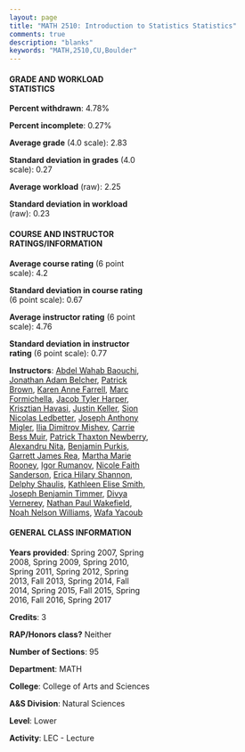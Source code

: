 ```yaml
---
layout: page
title: "MATH 2510: Introduction to Statistics Statistics"
comments: true
description: "blanks"
keywords: "MATH,2510,CU,Boulder"
---
```

<head>
<script src="https://ajax.googleapis.com/ajax/libs/jquery/2.1.3/jquery.min.js"></script>
<script src="https://dl.dropboxusercontent.com/s/pc42nxpaw1ea4o9/highcharts.js?dl=0"></script>
<!-- <script src="../assets/js/highcharts.js"></script> -->
<style type="text/css">@font-face {
	font-family: "Bebas Neue";
	src: url(https://www.filehosting.org/file/details/544349/BebasNeue Regular.otf) format("opentype");
	}
	h1.Bebas { 
		font-family: "Bebas Neue", Verdana, Tahoma;
	}
</style>
</head>
<body>
	<div id="container" style="float: right; width: 45%; height: 88%; margin-left: 2.5%; margin-right: 2.5%;"></div>
	<script language="JavaScript">
		$(document).ready(function() {
		var chart = {type: 'column'};
		var title = {text: 'Grade Distribution'};
		var xAxis = {categories: ['A','B','C','D','F'],crosshair: true};
		var yAxis = {min: 0,title: {text: 'Percentage'}};
		var tooltip = {headerFormat: '<center><b><span style="font-size:20px">{point.key}</span></b></center>',
		               pointFormat: '<td style="padding:0"><b>{point.y:.1f}%</b></td>',
		               footerFormat: '</table>',shared: true,useHTML: true};
		var plotOptions = {column: {pointPadding: 0.0,borderWidth: 0}};  
		var credits = {enabled: false};var series= [{name: 'Percent',data: [30.63,38.52,20.59,6.08,4.18,]}];
		var json = {};
		json.chart = chart;
		json.title = title;
		json.tooltip = tooltip;
		json.xAxis = xAxis;
		json.yAxis = yAxis;  
		json.series = series;
		json.plotOptions = plotOptions;  
		json.credits = credits;
		$('#container').highcharts(json);
	});
	</script>
</body>
			   
#### GRADE AND WORKLOAD STATISTICS

**Percent withdrawn**: 4.78%

**Percent incomplete**: 0.27%

**Average grade** (4.0 scale): 2.83

**Standard deviation in grades** (4.0 scale): 0.27

**Average workload** (raw): 2.25

**Standard deviation in workload** (raw): 0.23

#### COURSE AND INSTRUCTOR RATINGS/INFORMATION

**Average course rating** (6 point scale): 4.2

**Standard deviation in course rating** (6 point scale): 0.67

**Average instructor rating** (6 point scale): 4.76

**Standard deviation in instructor rating** (6 point scale): 0.77

**Instructors**: <a href='../../instructors/Abdel_Wahab_Baouchi'>Abdel Wahab Baouchi</a>, <a href='../../instructors/Jonathan_Adam_Belcher'>Jonathan Adam Belcher</a>, <a href='../../instructors/Patrick_Brown'>Patrick Brown</a>, <a href='../../instructors/Karen_Anne_Farrell'>Karen Anne Farrell</a>, <a href='../../instructors/Marc_Formichella'>Marc Formichella</a>, <a href='../../instructors/Jacob_Tyler_Harper'>Jacob Tyler Harper</a>, <a href='../../instructors/Krisztian_Havasi'>Krisztian Havasi</a>, <a href='../../instructors/Justin_Keller'>Justin Keller</a>, <a href='../../instructors/Sion_Nicolas_Ledbetter'>Sion Nicolas Ledbetter</a>, <a href='../../instructors/Joseph_Anthony_Migler'>Joseph Anthony Migler</a>, <a href='../../instructors/Ilia_Dimitrov_Mishev'>Ilia Dimitrov Mishev</a>, <a href='../../instructors/Carrie_Bess_Muir'>Carrie Bess Muir</a>, <a href='../../instructors/Patrick_Thaxton_Newberry'>Patrick Thaxton Newberry</a>, <a href='../../instructors/Alexandru_Nita'>Alexandru Nita</a>, <a href='../../instructors/Benjamin_Purkis'>Benjamin Purkis</a>, <a href='../../instructors/Garrett_James_Rea'>Garrett James Rea</a>, <a href='../../instructors/Martha_Marie_Rooney'>Martha Marie Rooney</a>, <a href='../../instructors/Igor_Rumanov'>Igor Rumanov</a>, <a href='../../instructors/Nicole_Faith_Sanderson'>Nicole Faith Sanderson</a>, <a href='../../instructors/Erica_Hilary_Shannon'>Erica Hilary Shannon</a>, <a href='../../instructors/Delphy_Shaulis'>Delphy Shaulis</a>, <a href='../../instructors/Kathleen_Elise_Smith'>Kathleen Elise Smith</a>, <a href='../../instructors/Joseph_Benjamin_Timmer'>Joseph Benjamin Timmer</a>, <a href='../../instructors/Divya_Vernerey'>Divya Vernerey</a>, <a href='../../instructors/Nathan_Paul_Wakefield'>Nathan Paul Wakefield</a>, <a href='../../instructors/Noah_Nelson_Williams'>Noah Nelson Williams</a>, <a href='../../instructors/Wafa_Yacoub'>Wafa Yacoub</a>

#### GENERAL CLASS INFORMATION

**Years provided**: Spring 2007, Spring 2008, Spring 2009, Spring 2010, Spring 2011, Spring 2012, Spring 2013, Fall 2013, Spring 2014, Fall 2014, Spring 2015, Fall 2015, Spring 2016, Fall 2016, Spring 2017

**Credits**: 3

**RAP/Honors class?** Neither

**Number of Sections**: 95

**Department**: MATH

**College**: College of Arts and Sciences

**A&S Division**: Natural Sciences

**Level**: Lower

**Activity**: LEC - Lecture
